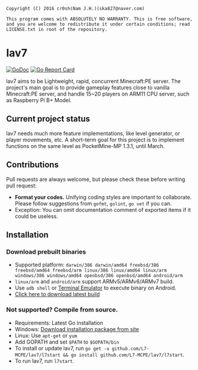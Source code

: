 `Copyright (C) 2016 cr0sh(Nam J.H.)(ska827@naver.com)`

`This program comes with ABSOLUTELY NO WARRANTY.
This is free software, and you are welcome to redistribute it
under certain conditions; read LICENSE.txt in root of the repository.`

# lav7
[![GoDoc](https://godoc.org/github.com/L7-MCPE/lav7?status.svg)](https://godoc.org/github.com/L7-MCPE/lav7)
[![Go Report Card](https://goreportcard.com/badge/github.com/L7-MCPE/lav7)](https://goreportcard.com/report/github.com/L7-MCPE/lav7)

lav7 aims to be Lightweight, rapid, concurrent Minecraft:PE server.
The project's main goal is to provide gameplay features close to vanilla Minecraft:PE server, and handle 15~20 players on ARM11 CPU server, such as Raspberry Pi B+ Model.

## Current project status
lav7 needs much more feature implementations, like level generator, or player movements, etc. A short-term goal for this project is to implement functions on the same level as PocketMine-MP 1.3.1, until March.

## Contributions
Pull requests are always welcome, but please check these before writing pull request:
 - **Format your codes.** Unifying coding styles are important to collaborate. Please follow suggestions from `gofmt`, `golint`, `go vet` if you can.
  - Exception: You can omit documentation comment of exported items if it could be useless.

## Installation
### Download prebuilt binaries
 - Supported platform: `darwin/386 darwin/amd64 freebsd/386 freebsd/amd64 freebsd/arm linux/386 linux/amd64 linux/arm windows/386 windows/amd64 openbsd/386 openbsd/amd64 android/arm`
  - `linux/arm` and `android/arm` support ARMv5/ARMv6/ARMv7 build.
  - Use `adb shell` or [Terminal Emulator](https://play.google.com/store/apps/details?id=jackpal.androidterm) to execute binary on Android.
 - [Click here to download latest build](http://cr0sh2k.tk/files/lav7/latest)

### Not supported? Compile from source.
 - Requirements: Latest Go installation
  - Windows: [Download installation package from site](https://golang.org/dl/)
  - Linux: Use `apt-get` or `yum`
 - Add GOPATH and set `$PATH` to `$GOPATH/bin`
 - To install or update lav7, run `go get -u github.com/L7-MCPE/lav7/l7start && go install github.com/L7-MCPE/lav7/l7start`.
 - To run lav7, run `l7start`.
